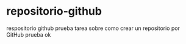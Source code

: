 # repositorio-github
respositorio github prueba
tarea sobre como crear un repositorio por GitHub
prueba ok
